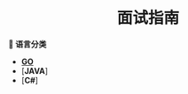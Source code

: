 <p id="面试指南"></p>
<h1 align="center">面试指南</h1>

**🚀 语言分类**
- [**GO**](Doc/Knowledge/C++/README.md)
- [**JAVA**]
- [**C#**]
